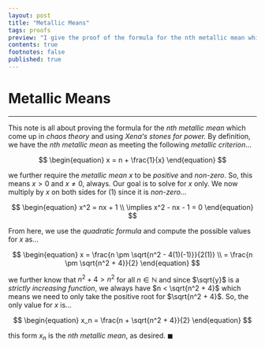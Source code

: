 ```yaml
---
layout: post
title: "Metallic Means"
tags: proofs
preview: "I give the proof of the formula for the nth metallic mean which is used for Xenaʻs power."
contents: true
footnotes: false
published: true
---
```


# Metallic Means

---

This note is all about proving the formula for the *$n$th metallic mean* which come up in *chaos theory* and using *Xenaʻs stones for power.* By definition, we have the *$n$th metallic mean* as meeting the following *metallic criterion*...

$$
\begin{equation}
x = n + \frac{1}{x}
\end{equation}
$$

we further require the *metallic mean* $x$ to be *positive* and *non-zero*. So, this means $x > 0$ and $x \neq 0$, always. Our goal is to solve for $x$ only. We now multiply by $x$ on both sides for $(1)$ since it is *non-zero*...

$$
\begin{equation}
x^2 = nx + 1 \\ \implies x^2 - nx - 1 = 0
\end{equation}
$$

From here, we use the *quadratic formula* and compute the possible values for $x$ as...

$$
\begin{equation}
x = \frac{n \pm \sqrt{n^2 - 4(1)(-1)}}{2(1)} \\ = \frac{n \pm \sqrt{n^2 + 4}}{2}
\end{equation}
$$

we further know that $n^2 + 4 > n^2$ for all $n \in \mathbb{N}$ and since $\sqrt{y}$ is a *strictly increasing function*, we always have $n < \sqrt{n^2 + 4}$ which means we need to only take the positive root for $\sqrt{n^2 + 4}$. So, the only value for $x$ is...

$$
\begin{equation}
x_n = \frac{n + \sqrt{n^2 + 4}}{2}
\end{equation}
$$

this form $x_n$ is the *$n$th metallic mean*, as desired. $\blacksquare$
